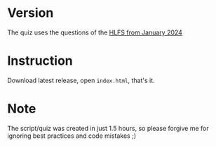# Version
The quiz uses the questions of the [HLFS from January 2024](https://hlfs.hessen.de/sites/hlfs.hessen.de/files/2024-02/antwortkatalog_2024.pdf)


# Instruction
Download latest release, open `index.html`, that's it.

# Note
The script/quiz was created in just 1.5 hours, so please forgive me for ignoring best practices and code mistakes ;)
